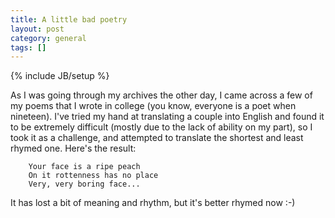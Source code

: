 ```yaml
---
title: A little bad poetry
layout: post
category: general
tags: []
---
```

{% include JB/setup %}

As I was going through my archives the other day, I came across a few of my poems that I wrote in college (you know, everyone is a poet when nineteen). I've tried my hand at translating a couple into English and found it to be extremely difficult (mostly due to the lack of ability on my part), so I took it as a challenge, and attempted to translate the shortest and least rhymed one. Here's the result:

        Your face is a ripe peach
        On it rottenness has no place
        Very, very boring face...

It has lost a bit of meaning and rhythm, but it's better rhymed now :-)
